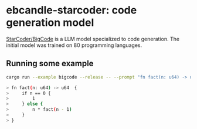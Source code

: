 # ebcandle-starcoder: code generation model

[StarCoder/BigCode](https://huggingface.co/bigcode/starcoderbase-1b) is a LLM
model specialized to code generation. The initial model was trained on 80
programming languages.

## Running some example

```bash
cargo run --example bigcode --release -- --prompt "fn fact(n: u64) -> u64 "

> fn fact(n: u64) -> u64  {
>     if n == 0 {
>         1
>     } else {
>         n * fact(n - 1)
>     }
> }
```
